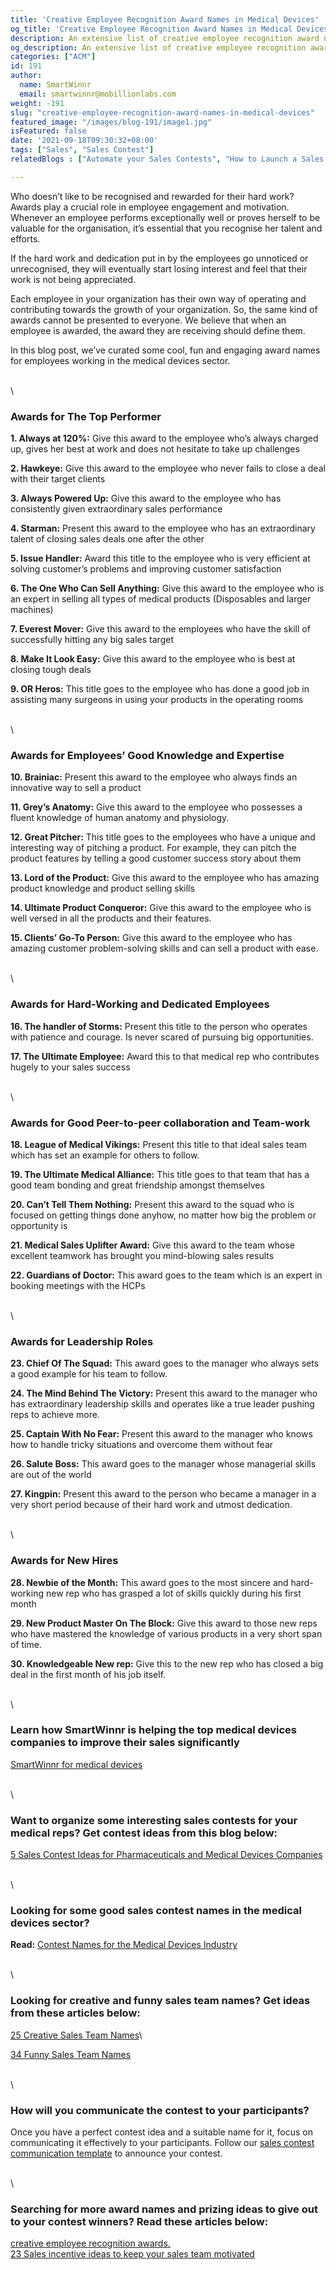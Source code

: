 ```yaml
---
title: 'Creative Employee Recognition Award Names in Medical Devices'
og_title: 'Creative Employee Recognition Award Names in Medical Devices'
description: An extensive list of creative employee recognition award names for the medical devices industry
og_description: An extensive list of creative employee recognition award names for the medical devices industry
categories: ["ACM"]
id: 191
author:
  name: SmartWinnr
  email: smartwinnr@mobillionlabs.com
weight: -191
slug: "creative-employee-recognition-award-names-in-medical-devices"
featured_image: "/images/blog-191/image1.jpg"
isFeatured: false
date: '2021-09-18T09:30:32+08:00'
tags: ["Sales", "Sales Contest"]  
relatedBlogs : ["Automate your Sales Contests", "How to Launch a Sales Contest", "25 Creative Sales Team Names", "Sales Contest Communication Template", "Top 20 Sales Contest Names", "23 Sales incentive ideas to keep your sales team motivated"]

---
```


Who doesn’t like to be recognised and rewarded for their hard work? Awards play a crucial role in employee engagement and motivation. Whenever an employee performs exceptionally well or proves herself to be valuable for the organisation, it’s essential that you recognise her talent and efforts. 

If the hard work and dedication put in by the employees go unnoticed or unrecognised, they will eventually start losing interest and feel that their work is not being appreciated.

Each employee in your organization has their own way of operating and contributing towards the growth of your organization. So, the same kind of awards cannot be presented to everyone. We believe that when an employee is awarded, the award they are receiving should define them.

In this blog post, we’ve curated some cool, fun and engaging award names for employees working in the medical devices sector.

\
\

### **Awards for The Top Performer**

**1. Always at 120%:** Give this award to the employee who’s always charged up, gives her best at work and does not hesitate to take up challenges

**2. Hawkeye:** Give this award to the employee who never fails to close a deal with their target clients

**3. Always Powered Up:** Give this award to the employee who has consistently given extraordinary sales performance

**4. Starman:** Present this award to the employee who has an extraordinary talent of closing sales deals one after the other

**5. Issue Handler:** Award this title to the employee who is very efficient at solving customer’s problems and improving customer satisfaction

**6. The One Who Can Sell Anything:**  Give this award to the employee who is an expert in selling all types of medical products (Disposables and larger machines)

**7. Everest Mover:** Give this award to the employees who have the skill of successfully hitting any big sales target

**8. Make It Look Easy:** Give this award to the employee who is best at closing tough deals

**9. OR Heros:** This title goes to the employee who has done a good job in assisting many surgeons in using your products in the operating rooms

\
\

### **Awards for Employees’ Good Knowledge and Expertise**

**10. Brainiac:** Present this award to the employee who always finds an innovative way to sell a product

**11. Grey’s Anatomy:** Give this award to the employee who possesses a fluent knowledge of human anatomy and physiology.

**12. Great Pitcher:** This title goes to the employees who have a unique and interesting way of pitching a product. For example, they can pitch the product features by telling a good customer success story about them

**13. Lord of the Product:** Give this award to the employee who has amazing product knowledge and product selling skills

**14. Ultimate Product Conqueror:** Give this award to the employee who is well versed in all the products and their features. 

**15. Clients’ Go-To Person:** Give this award to the employee who has amazing customer problem-solving skills and can sell a product with ease. 

\
\

### **Awards for Hard-Working and Dedicated Employees**

**16. The handler of Storms:** Present this title to the person who operates with patience and courage. Is never scared of pursuing big opportunities.

**17. The Ultimate Employee:** Award this to that medical rep who contributes hugely to your sales success

\
\

### **Awards for Good Peer-to-peer collaboration and Team-work**

**18. League of Medical Vikings:** Present this title to that ideal sales team which has set an example for others to follow. 

**19. The Ultimate Medical Alliance:** This title goes to that team that has a good team bonding and great friendship amongst themselves

**20. Can’t Tell Them Nothing:** Present this award to the squad who is focused on getting things done anyhow, no matter how big the problem or opportunity is 

**21. Medical Sales Uplifter Award:** Give this award to the team whose excellent teamwork has brought you mind-blowing sales results

**22. Guardians of Doctor:** This award goes to the team which is an expert in booking meetings with the HCPs

\
\

### **Awards for Leadership Roles**

**23. Chief Of The Squad:** This award goes to the manager who always sets a good example for his team to follow.

**24. The Mind Behind The Victory:** Present this award to the manager who has extraordinary leadership skills and operates like a true leader pushing reps to achieve more.

**25. Captain With No Fear:** Present this award to the manager who knows how to handle tricky situations and overcome them without fear

**26. Salute Boss:** This award goes to the manager whose managerial skills are out of the world

**27. Kingpin:** Present this award to the person who became a manager in a very short period because of their hard work and utmost dedication.

\
\

### **Awards for New Hires**

**28. Newbie of the Month:** This award goes to the most sincere and hard-working new rep who has grasped a lot of skills quickly during his first month

**29. New Product Master On The Block:** Give this award to those new reps who have mastered the knowledge of various products in a very short span of time.

**30. Knowledgeable New rep:** Give this to the new rep who has closed a big deal in the first month of his job itself. 

\
\

### Learn how SmartWinnr is helping the top medical devices companies to improve their sales significantly

[SmartWinnr for medical devices](https://www.smartwinnr.com/solutions/medical-devices/)

\
\

### Want to organize some interesting sales contests for your medical reps? Get contest ideas from this blog below:

[5 Sales Contest Ideas for Pharmaceuticals and Medical Devices Companies](https://smartwinnr.com/post/5-sales-contests-for-pharma-and-medical-device-companies/)

\
\

### Looking for some good sales contest names in the medical devices sector?

**Read:** [Contest Names for the Medical Devices Industry](https://smartwinnr.com/post/contest-names-for-the-medical-devices-industry/)

\
\

### Looking for creative and funny sales team names? Get ideas from these articles below:

[25 Creative Sales Team Names](https://www.smartwinnr.com/post/25-creative-sales-team-names/)\

[34 Funny Sales Team Names](https://www.smartwinnr.com/post/funny-sales-team-names/)

\
\

### How will you communicate the contest to your participants?

Once you have a perfect contest idea and a suitable name for it, focus on communicating it effectively to your participants. Follow our [sales contest communication template](https://www.smartwinnr.com/post/sales-contest-communication-template/) to announce your contest.

\
\

### Searching for more award names and prizing ideas to give out to your contest winners? Read these articles below:

[creative employee recognition awards.](https://www.smartwinnr.com/post/creative-employee-recognition-award-names/)\
[23 Sales incentive ideas to keep your sales team motivated](https://www.smartwinnr.com/post/sales-incentive-ideas-to-keep-your-sales-team-motivated/)